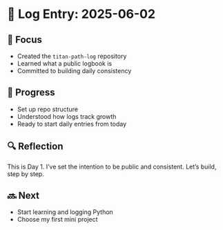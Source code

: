 # 📅 Log Entry: 2025-06-02

## 🧠 Focus
- Created the `titan-path-log` repository
- Learned what a public logbook is
- Committed to building daily consistency

## 🧱 Progress
- Set up repo structure
- Understood how logs track growth
- Ready to start daily entries from today

## 🔍 Reflection
This is Day 1. I’ve set the intention to be public and consistent. Let’s build, step by step.

## 🔜 Next
- Start learning and logging Python
- Choose my first mini project
